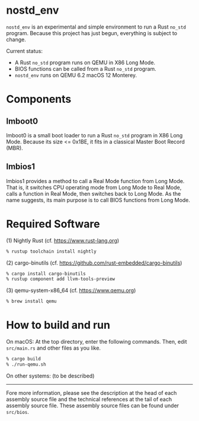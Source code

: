 # nostd_env

`nostd_env` is an experimental and simple environment to run a Rust
`no_std` program.  Because this project has just begun, everything is
subject to change.

Current status:

* A Rust `no_std` program runs on QEMU in X86 Long Mode.
* BIOS functions can be called from a Rust `no_std` program.
* `nostd_env` runs on QEMU 6.2 macOS 12 Monterey.

# Components

## lmboot0

lmboot0 is a small boot loader to run a Rust `no_std` program in X86
Long Mode.  Because its size <= 0x1BE, it fits in a classical Master
Boot Record (MBR).

## lmbios1

lmbios1 provides a method to call a Real Mode function from Long Mode.
That is, it switches CPU operating mode from Long Mode to Real Mode,
calls a function in Real Mode, then switches back to Long Mode.  As
the name suggests, its main purpose is to call BIOS functions from
Long Mode.

# Required Software

(1) Nightly Rust (cf. <https://www.rust-lang.org>)

```sh
% rustup toolchain install nightly
```

(2) cargo-binutils (cf. <https://github.com/rust-embedded/cargo-binutils>)

```sh
% cargo install cargo-binutils
% rustup component add llvm-tools-preview
```

(3) qemu-system-x86_64 (cf. <https://www.qemu.org>)

```sh
% brew install qemu
```

# How to build and run

On macOS: At the top directory, enter the following commands.
Then, edit `src/main.rs` and other files as you like.

```sh
% cargo build
% ./run-qemu.sh
```

On other systems: (to be described)

 * * *

Fore more information, please see the description at the head of each
assembly source file and the technical references at the tail of each
assembly source file.  These assembly source files can be found under
`src/bios`.
